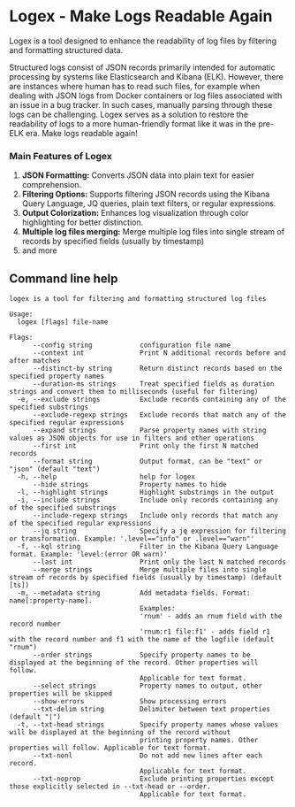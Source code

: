 # Logex - Make Logs Readable Again

Logex is a tool designed to enhance the readability of log files by filtering and formatting structured data.

Structured logs consist of JSON records primarily intended for automatic processing by systems like Elasticsearch and Kibana (ELK). However, there are instances where human has to read such files, for example when dealing with JSON logs from Docker containers or log files associated with an issue in a bug tracker. In such cases, manually parsing through these logs can be challenging. Logex serves as a solution to restore the readability of logs to a more human-friendly format like it was in the pre-ELK era. Make logs readable again!

### Main Features of Logex
1. **JSON Formatting:** Converts JSON data into plain text for easier comprehension.
2. **Filtering Options:** Supports filtering JSON records using the Kibana Query Language, JQ queries, plain text filters, or regular expressions.
3. **Output Colorization:** Enhances log visualization through color highlighting for better distinction.
4. **Multiple log files merging:** Merge multiple log files into single stream of records by specified fields (usually by timestamp)
5. and more

## Command line help
```
logex is a tool for filtering and formatting structured log files

Usage:
  logex [flags] file-name

Flags:
      --config string            configuration file name
      --context int              Print N additional records before and after matches
      --distinct-by string       Return distinct records based on the specified property names
      --duration-ms strings      Treat specified fields as duration strings and convert them to milliseconds (useful for filtering)
  -e, --exclude strings          Exclude records containing any of the specified substrings
      --exclude-regexp strings   Exclude records that match any of the specified regular expressions
      --expand strings           Parse property names with string values as JSON objects for use in filters and other operations
      --first int                Print only the first N matched records
      --format string            Output format, can be "text" or "json" (default "text")
  -h, --help                     help for logex
      --hide strings             Property names to hide
  -l, --highlight strings        Highlight substrings in the output
  -i, --include strings          Include only records containing any of the specified substrings
      --include-regexp strings   Include only records that match any of the specified regular expressions
      --jq string                Specify a jq expression for filtering or transformation. Example: '.level=="info" or .level=="warn"'
  -f, --kql string               Filter in the Kibana Query Language format. Example: 'level:(error OR warn)'
      --last int                 Print only the last N matched records
      --merge strings            Merge multiple files into single stream of records by specified fields (usually by timestamp) (default [ts])
  -m, --metadata string          Add metadata fields. Format: name[:property-name].
                                 Examples:
                                 'rnum' - adds an rnum field with the record number
                                 'rnum:r1 file:f1' - adds field r1 with the record number and f1 with the name of the logfile (default "rnum")
      --order strings            Specify property names to be displayed at the beginning of the record. Other properties will follow.
                                 Applicable for text format.
      --select strings           Property names to output, other properties will be skipped
      --show-errors              Show processing errors
      --txt-delim string         Delimiter between text properties (default "|")
  -t, --txt-head strings         Specify property names whose values will be displayed at the beginning of the record without
                                 printing property names. Other properties will follow. Applicable for text format.
      --txt-nonl                 Do not add new lines after each record.
                                 Applicable for text format.
      --txt-noprop               Exclude printing properties except those explicitly selected in --txt-head or --order.
                                 Applicable for text format.
```